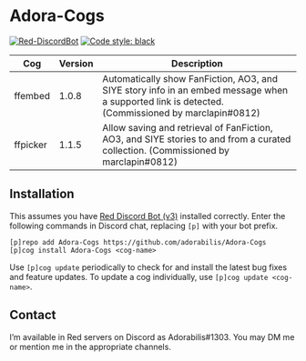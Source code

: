 # Adora-Cogs

[![Red-DiscordBot](https://img.shields.io/badge/Red--DiscordBot-V3-red.svg)](https://github.com/Cog-Creators/Red-DiscordBot) [![Code style: black](https://img.shields.io/badge/code%20style-black-000000.svg)](https://github.com/psf/black)

| Cog | Version | Description |
| --- | --- | --- |
| ffembed | 1.0.8 | Automatically show FanFiction, AO3, and SIYE story info in an embed message when a supported link is detected. (Commissioned by marclapin#0812) |
| ffpicker | 1.1.5 | Allow saving and retrieval of FanFiction, AO3, and SIYE stories to and from a curated collection. (Commissioned by marclapin#0812) |

## Installation

This assumes you have [Red Discord Bot (v3)](https://github.com/Cog-Creators/Red-DiscordBot/tree/V3/develop) installed correctly. Enter the following commands in Discord chat, replacing `[p]` with your bot prefix.

```
[p]repo add Adora-Cogs https://github.com/adorabilis/Adora-Cogs
[p]cog install Adora-Cogs <cog-name>
```

Use `[p]cog update` periodically to check for and install the latest bug fixes and feature updates. To update a cog individually, use `[p]cog update <cog-name>`.

## Contact

I’m available in Red servers on Discord as Adorabilis#1303. You may DM me or mention me in the appropriate channels.
